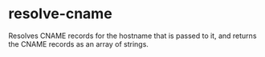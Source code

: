 # resolve-cname

Resolves CNAME records for the hostname that is passed to it, and returns the CNAME records as an array of strings.

